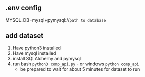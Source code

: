 ## .env config

MYSQL_DB=mysql+pymysql://`path to database`

## add dataset

1. Have python3 installed
2. Have mysql installed
3. install SQLAlchemy and pymysql
4. run bash `python3 comp_api.py` - or windows `python comp_api`
   - be prepared to wait for about 5 minutes for dataset to run

